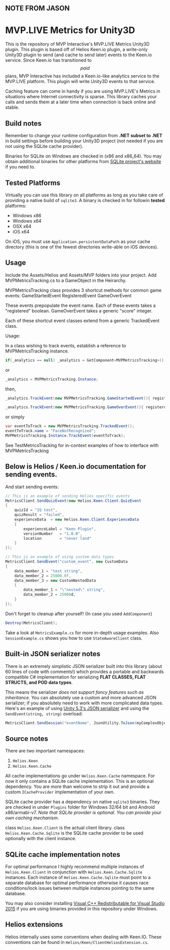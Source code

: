 ## NOTE FROM JASON



# MVP.LIVE Metrics for Unity3D

This is the repository of MVP Interactive's MVP.LIVE Metrics Unity3D plugin. This plugin is based off of Helios Keen.io plugin, a write-only Unity3D plugin to send (and cache to send later) events to the Keen.io service.  Since Keen.io has transitioned to $$paid$$ plans, MVP Interactive has included a Keen.io-like analytics service to the MVP.LIVE platform.  This plugin will write Unity3D events to that service.

Caching feature can come in handy if you are using MVP.LIVE's Metrics in situations where Internet connectivity is sparse. This library caches your calls and sends them at a later time when connection is back online and stable.

## Build notes

Remember to change your runtime configuration from **.NET subset to .NET** in build settings before building your Unity3D project (not needed if you are not using the SQLite cache provider).

Binaries for SQLite on Windows are checked in (x86 and x86_64). You may obtain additional binaries for other platforms from [SQLite project's website](http://www.sqlite.org/) if you need to.

## Tested Platforms

Virtually you can use this library on all platforms as long as you take care of providing a native build of `sqlite3`. A binary is checked in for followin **tested** platforms:

  - Windows x86
  - Windows x64
  - OSX x64
  - iOS x64

On iOS, you must use `Application.persistentDataPath` as your cache directory (this is one of the fewest directories write-able on iOS devices).

## Usage

Include the Assets/Helios and Assets/MVP folders into your project.
Add MVPMetricsTracking.cs to a GameObject in the Heirarchy.

MVPMetricsTracking class provides 3 shortcut methods for common game events:
GameStartedEvent
RegisteredEvent
GameOverEvent

These events prepopulate the event name.  Each of these events takes a "registered" boolean.  GameOverEvent takes a generic "score" integer.

Each of these shortcut event classes extend from a generic TrackedEvent class.

Usage:

In a class wishing to track events, establish a reference to MVPMetricsTracking instance.

```C#
if(_analytics == null) _analytics = GetComponent<MVPMetricsTracking>();
```
or
```C#
_analytics = MVPMetricsTracking.Instance;
```
then,
```C#
_analytics.TrackEvent(new MVPMetricsTracking.GameStartedEvent(){ registered = false });

_analytics.TrackEvent(new MVPMetricsTracking.GameOverEvent(){ registered = _registered, score = Mathf.CeilToInt(Random.value * 100) });
```
or simply
```C#
var eventToTrack = new MVPMetricsTracking.TrackedEvent();
eventToTrack.name = "FaceNotRecognized";
MVPMetricsTracking.Instance.TrackEvent(eventToTrack);
```

See TestMetricsTracking for in-context examples of how to interface with MVPMetricsTracking


Below is Helios / Keen.io documentation for sending events.
-----

And start sending events:

```C#
// This is an example of sending Helios specific events
MetricsClient.SendQuizEvent(new Helios.Keen.Client.QuizEvent
{
	quizId = "IQ test",
	quizResult = "failed",
	experienceData  = new Helios.Keen.Client.ExperienceData
	{
		experienceLabel = "Keen Plugin",
		versionNumber   = "1.0.0",
		location        = "never land"
	}
});

// This is an example of using custom data types
MetricsClient.SendEvent("custom_event", new CustomData
{
	data_member_1 = "test string",
	data_member_2 = 25000.0f,
	data_member_3 = new CustomNestedData
	{
		data_member_1 = "\"nested\" string",
		data_member_2 = 25000d,
	}
});
```

Don't forget to cleanup after yourself! (In case you used `AddComponent`)

```C#
Destroy(MetricsClient);
```

Take a look at `MetricsExample.cs` for more in-depth usage examples.
Also `SessionExample.cs` shows you how to use `StateAwareClient` class.

## Built-in JSON serializer notes

There is an extremely simplistic JSON serializer built into this library (about 60 lines of code with comments!) which provides a portable and backwards compatible C# implementation for serializing **FLAT CLASSES, FLAT STRUCTS, and POD data types**.

This means the serializer *does not support fancy features such as inheritance*. You can absolutely use a custom and more advanced JSON serializer; if you absolutely need to work with more complicated data types. Here's an example of using [Unity 5.3's JSON serializer](http://docs.unity3d.com/Manual/JSONSerialization.html) and using the `SendEvent(string, string)` overload:

```C#
MetricsClient.SendSession("eventName", JsonUtility.ToJson(myComplexObject));
```

## Source notes

There are two important namespaces:

 1. `Helios.Keen`
 2. `Helios.Keen.Cache`

All cache implementations go under `Helios.Keen.Cache` namespace. For now it only contains a SQLite cache implementation. This is an optional dependency. You are more than welcome to strip it out and provide a custom `ICacheProvider` implementation of your own.

SQLite cache provider has a dependency on native `sqlite3` binaries. They are checked in under `Plugins` folder for Windows 32/64 bit and Android x86/armabi-v7. *Note that SQLite provider is optional. You can provide your own caching mechanism*.

class `Helios.Keen.Client` is the actual client library. class `Helios.Keen.Cache.Sqlite` is the SQLite cache provider to be used optionally with the client instance.

## SQLite cache implementation notes

For optimal performance I highly recommend multiple instances of `Helios.Keen.Client` in conjunction with `Helios.Keen.Cache.Sqlite` instances. Each instance of `Helios.Keen.Cache.Sqlite` must point to a separate database for optimal performance otherwise it causes race conditions/lock issues between multiple instances pointing to the same database.

You may also consider installing [Visual C++ Redistributable for Visual Studio 2015](https://www.microsoft.com/en-us/download/details.aspx?id=48145) if you are using binaries provided in this repository under Windows.

## Helios extensions

Helios internally uses some conventions when dealing with Keen.IO. These conventions can be found in `Helios/Keen/ClientHeliosExtension.cs`.
